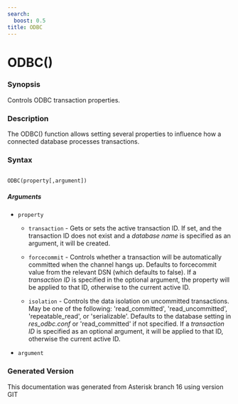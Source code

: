 ```yaml
---
search:
  boost: 0.5
title: ODBC
---
```


# ODBC()

### Synopsis

Controls ODBC transaction properties.

### Description

The ODBC() function allows setting several properties to influence how a connected database processes transactions.<br>


### Syntax


```

ODBC(property[,argument])
```
##### Arguments


* `property`

    * `transaction` - Gets or sets the active transaction ID. If set, and the transaction ID does not exist and a _database name_ is specified as an argument, it will be created.<br>

    * `forcecommit` - Controls whether a transaction will be automatically committed when the channel hangs up. Defaults to forcecommit value from the relevant DSN (which defaults to false). If a _transaction ID_ is specified in the optional argument, the property will be applied to that ID, otherwise to the current active ID.<br>

    * `isolation` - Controls the data isolation on uncommitted transactions. May be one of the following: 'read\_committed', 'read\_uncommitted', 'repeatable\_read', or 'serializable'. Defaults to the database setting in *res\_odbc.conf* or 'read\_committed' if not specified. If a _transaction ID_ is specified as an optional argument, it will be applied to that ID, otherwise the current active ID.<br>

* `argument`


### Generated Version

This documentation was generated from Asterisk branch 16 using version GIT 